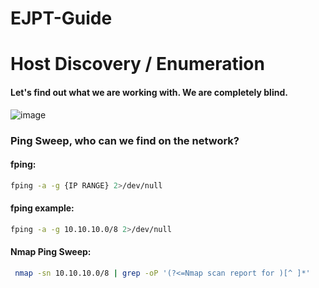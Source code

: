 # EJPT-Guide

# Host Discovery / Enumeration
#### Let's find out what we are working with.  We are completely blind.
![image](https://user-images.githubusercontent.com/80599694/147906631-44437a80-1098-4275-bc2f-22b8827da8bb.png)

### Ping Sweep, who can we find on the network?

#### fping:
````bash
fping -a -g {IP RANGE} 2>/dev/null
````
#### fping example:
````bash
fping -a -g 10.10.10.0/8 2>/dev/null
`````
#### Nmap Ping Sweep:
````bash
 nmap -sn 10.10.10.0/8 | grep -oP '(?<=Nmap scan report for )[^ ]*'
````

